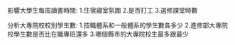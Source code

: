 影響大學生每周讀書時間:
1.住宿寢室氛圍
2.是否打工
3.選修課堂時數

分析大專院校校別學生數:
1.技職體系和一般體系的學生數各多少
2.進修部大專院校學生數是否比在職專班還多
3.哪個縣市的大專院校生最多跟最少
